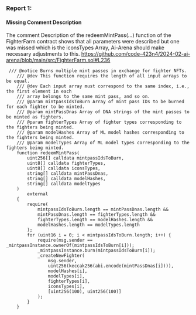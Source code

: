 ### Report 1:
#### Missing Comment Description
The comment Description of the redeemMintPass(...) function of the FighterFarm contract shows that all parameters were described but one was missed which is the iconsTypes Array, Ai-Arena should make necessary adjustments to this.
https://github.com/code-423n4/2024-02-ai-arena/blob/main/src/FighterFarm.sol#L236
```solidity
 /// @notice Burns multiple mint passes in exchange for fighter NFTs.
    /// @dev This function requires the length of all input arrays to be equal.
    /// @dev Each input array must correspond to the same index, i.e., the first element in each 
    /// array belongs to the same mint pass, and so on.
    /// @param mintpassIdsToBurn Array of mint pass IDs to be burned for each fighter to be minted.
    /// @param mintPassDnas Array of DNA strings of the mint passes to be minted as fighters.
    /// @param fighterTypes Array of fighter types corresponding to the fighters being minted.
    /// @param modelHashes Array of ML model hashes corresponding to the fighters being minted. 
    /// @param modelTypes Array of ML model types corresponding to the fighters being minted.
    function redeemMintPass(
        uint256[] calldata mintpassIdsToBurn,
        uint8[] calldata fighterTypes,
        uint8[] calldata iconsTypes,
        string[] calldata mintPassDnas,
        string[] calldata modelHashes,
        string[] calldata modelTypes
    ) 
        external 
    {
        require(
            mintpassIdsToBurn.length == mintPassDnas.length && 
            mintPassDnas.length == fighterTypes.length && 
            fighterTypes.length == modelHashes.length &&
            modelHashes.length == modelTypes.length
        );
        for (uint16 i = 0; i < mintpassIdsToBurn.length; i++) {
            require(msg.sender == _mintpassInstance.ownerOf(mintpassIdsToBurn[i]));
            _mintpassInstance.burn(mintpassIdsToBurn[i]);
            _createNewFighter(
                msg.sender, 
                uint256(keccak256(abi.encode(mintPassDnas[i]))), 
                modelHashes[i], 
                modelTypes[i],
                fighterTypes[i],
                iconsTypes[i],
                [uint256(100), uint256(100)]
            );
        }
    }
```
